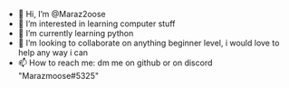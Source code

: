 - 👋 Hi, I’m @Maraz2oose
- 👀 I’m interested in learning computer stuff
- 🌱 I’m currently learning python
- 💞️ I’m looking to collaborate on anything beginner level, i would love to help any way i can
- 📫 How to reach me: dm me on github or on discord "Marazmoose#5325"

<!---
Maraz2oose/Maraz2oose is a ✨ special ✨ repository because its `README.md` (this file) appears on your GitHub profile.
You can click the Preview link to take a look at your changes.
--->
